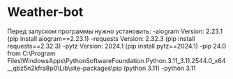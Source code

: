 # Weather-bot
Перед запуском программы нужно установить:
-aiogram Version: 2.23.1 (pip install aiogram==2.23.1)
-requests Version: 2.32.3 (pip install requests==2.32.3) 
-pytz Version: 2024.1 (pip install pytz==2024.1)
-pip 24.0 from C:\Program Files\WindowsApps\PythonSoftwareFoundation.Python.3.11_3.11.2544.0_x64__qbz5n2kfra8p0\Lib\site-packages\pip (python 3.11)
-python 3.11
